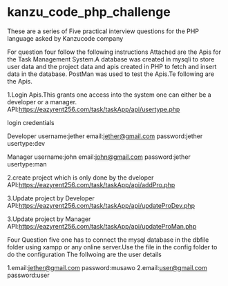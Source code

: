 # kanzu_code_php_challenge
These are a series of Five practical interview questions for the PHP language asked by Kanzucode company


For question four follow the following instructions
Attached are the Apis for the Task Management System.A database was created in mysqli to store user data and the project data and apis created in PHP to fetch and insert data in the database.
PostMan was used to test the Apis.Te following are the Apis.


1.Login Apis.This grants one access into the system one can either be a developer or a manager.
API:https://eazyrent256.com/task/taskApp/api/usertype.php

login credentials

Developer
username:jether
email:jether@gmail.com
password:jether
usertype:dev

Manager
username:john
email:john@gmail.com
password:jether
usertype:man


2.create project which is only done by the dveloper
API:https://eazyrent256.com/task/taskApp/api/addPro.php


3.Update project by Developer
API:https://eazyrent256.com/task/taskApp/api/updateProDev.php


3.Update project by Manager
API:https://eazyrent256.com/task/taskApp/api/updateProMan.php





Four Question five one has to connect the mysql database in the dbfile folder using xampp or any online server.Use the file in the config folder to do the configuration
The follwoing are the user details

1.email:jether@gmail.com   password:musawo
2.email:user@gmail.com     password:user
